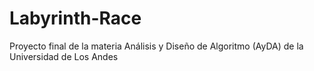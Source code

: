 # Labyrinth-Race
Proyecto final de la materia Análisis y Diseño de Algoritmo (AyDA) de la Universidad de Los Andes
